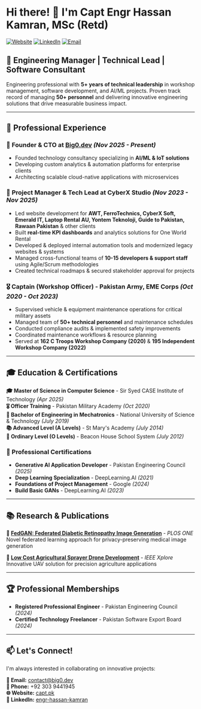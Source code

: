 # Hi there! 👋 I'm Capt Engr Hassan Kamran, MSc (Retd)

[![Website](https://img.shields.io/badge/Website-capt.pk-blue?style=flat-square&logo=google-chrome)](https://capt.pk)
[![LinkedIn](https://img.shields.io/badge/LinkedIn-engr--hassan--kamran-0077B5?style=flat-square&logo=linkedin)](https://linkedin.com/in/engr-hassan-kamran)
[![Email](https://img.shields.io/badge/Email-contact@big0.dev-D14836?style=flat-square&logo=gmail)](mailto:contact@big0.dev)

## 🚀 Engineering Manager | Technical Lead | Software Consultant

Engineering professional with **5+ years of technical leadership** in workshop management, software development, and AI/ML projects. Proven track record of managing **50+ personnel** and delivering innovative engineering solutions that drive measurable business impact.

---

## 💼 Professional Experience

### 🎯 **Founder & CTO** at [Big0.dev](https://big0.dev) *(Nov 2025 - Present)*
- Founded technology consultancy specializing in **AI/ML & IoT solutions**
- Developing custom analytics & automation platforms for enterprise clients
- Architecting scalable cloud-native applications with microservices

### 🏢 **Project Manager & Tech Lead** at CyberX Studio *(Nov 2023 - Nov 2025)*
- Led website development for **AWT, FerroTechnics, CyberX Soft, Emerald IT, Laptop Rental AU, Yontem Teknoloji, Guide to Pakistan, Rawaan Pakistan** & other clients
- Built **real-time KPI dashboards** and analytics solutions for One World Rental
- Developed & deployed internal automation tools and modernized legacy websites & systems
- Managed cross-functional teams of **10-15 developers & support staff** using Agile/Scrum methodologies
- Created technical roadmaps & secured stakeholder approval for projects

### 🎖️ **Captain (Workshop Officer)** - Pakistan Army, EME Corps *(Oct 2020 - Oct 2023)*
- Supervised vehicle & equipment maintenance operations for critical military assets
- Managed team of **50+ technical personnel** and maintenance schedules
- Conducted compliance audits & implemented safety improvements
- Coordinated maintenance workflows & resource planning
- Served at **162 C Troops Workshop Company (2020)** & **195 Independent Workshop Company (2022)**

---

## 🎓 Education & Certifications

**🎓 Master of Science in Computer Science** - Sir Syed CASE Institute of Technology *(Apr 2025)*  
**🎖️ Officer Training** - Pakistan Military Academy *(Oct 2020)*  
**🔧 Bachelor of Engineering in Mechatronics** - National University of Science & Technology *(July 2019)*  
**📚 Advanced Level (A Levels)** - St Mary's Academy *(July 2014)*  
**📖 Ordinary Level (O Levels)** - Beacon House School System *(July 2012)*

### 📜 Professional Certifications
- **Generative AI Application Developer** - Pakistan Engineering Council *(2025)*
- **Deep Learning Specialization** - DeepLearning.AI *(2021)*
- **Foundations of Project Management** - Google *(2024)*
- **Build Basic GANs** - DeepLearning.AI *(2023)*

---

## 📚 Research & Publications

**📖 [FedGAN: Federated Diabetic Retinopathy Image Generation](https://journals.plos.org/plosone/)** - *PLOS ONE*  
Novel federated learning approach for privacy-preserving medical image generation

**🚁 [Low Cost Agricultural Sprayer Drone Development](https://ieeexplore.ieee.org/)** - *IEEE Xplore*  
Innovative UAV solution for precision agriculture applications

---

## 🏆 Professional Memberships

- **Registered Professional Engineer** - Pakistan Engineering Council *(2024)*
- **Certified Technology Freelancer** - Pakistan Software Export Board *(2024)*

---

## 📫 Let's Connect!

I'm always interested in collaborating on innovative projects:

**📧 Email:** [contact@big0.dev](mailto:contact@big0.dev)  
**📱 Phone:** +92 303 9441945  
**🌐 Website:** [capt.pk](https://capt.pk)  
**💼 LinkedIn:** [engr-hassan-kamran](https://linkedin.com/in/engr-hassan-kamran)
